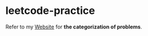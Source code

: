 # leetcode-practice

Refer to my [Website](https://www.notion.so/4dd229b860484dc7a6867bfcf76c7ff2?v=980e816b2bee4385adcfaa59bd776ed4) for **the categorization of problems**.

